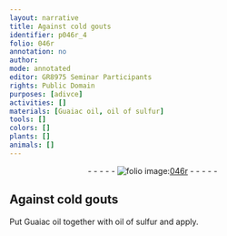 ```yaml
---
layout: narrative
title: Against cold gouts
identifier: p046r_4
folio: 046r
annotation: no
author:
mode: annotated
editor: GR8975 Seminar Participants
rights: Public Domain
purposes: [adivce]
activities: []
materials: [Guaiac oil, oil of sulfur]
tools: []
colors: []
plants: []
animals: []
---
```


 <div class="folio" align="center">- - - - - <a href="http://gallica.bnf.fr/ark:/12148/btv1b10500001g/f97.item" target="_blank"><img src="https://cu-mkp.github.io/GR8975-edition/assets/photo-icon.png" alt="folio image: " style="display:inline-block; margin-bottom:-3px;"/>046r</a> - - - - - </div>  

## Against cold gouts

 
Put <span class="material">Guaiac oil</span> together with <span class="material">oil of sulfur</span> and apply.
 